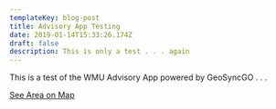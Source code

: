 ```yaml
---
templateKey: blog-post
title: Advisory App Testing
date: 2019-01-14T15:33:26.174Z
draft: false
description: This is only a test . . . again
---
```

This is a test of the WMU Advisory App powered by GeoSyncGO . . .

[See Area on Map](https://geosyncgo.com/public/wmu-advisory-app?&lat=37.98317483351337&lon=-84.17621612548828&zoom=12)
